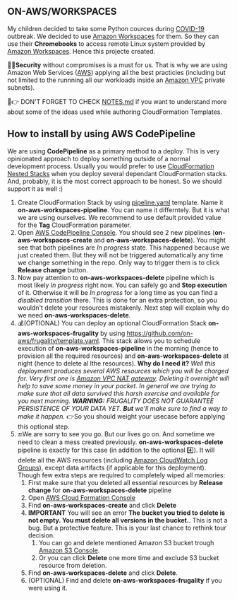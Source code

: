 ## ON-AWS/WORKSPACES
My children decided to take some Python cources during [COVID-19](https://en.wikipedia.org/wiki/Coronavirus_disease_2019) outbreak. We decided to use [Amazon Workspaces](https://aws.amazon.com/workspaces/) for them. So they can use their **Chromebooks** to access remote Linux system provided by [Amazon Workspaces](https://aws.amazon.com/workspaces/). Hence this projecte created.

:guardsman:**Security** without compromises is a must for us. That is why we are using Amazon Web Services ([AWS](https://aws.amazon.com/)) applying all the best practicies (including but not limited to the runnning all our workloads inside an [Amazon VPC](https://aws.amazon.com/vpc/) private subnets).

:stop_sign::point_right: DON'T FORGET TO CHECK [NOTES.md](NOTES.md) if you want to understand more about some of the ideas used while authoring CloudFormation Templates.

## How to install by using AWS CodePipeline
We are using **CodePipeline** as a primary method to a deploy.
This is very opinionated approach to deploy something outside of a normal development process.
Usually you would prefer to use [CloudFormation Nested Stacks](https://docs.aws.amazon.com/AWSCloudFormation/latest/UserGuide/using-cfn-nested-stacks.html) when you deploy several dependant CloudFormation stacks. And, probably, it is the most correct approach to be honest. So we should support it as well :)

1. Create  CloudFormation Stack by using [pipeline.yaml](pipeline.yaml) template. Name it **on-aws-workspaces-pipeline**. You can name it differntely. But it is what we are using ourselves. We recommend to use default provided value for the **Tag** CloudFormation parameter.
2. Open [AWS CodePipeline Console](https://console.aws.amazon.com/codesuite/codepipeline/pipelines). You should see 2 new pipelines (**on-aws-workspaces-create** and **on-aws-workspaces-delete**). You might see that both pipelines are *In progress* state. This happened because we just created them. But they will not be triggered automatically any time we change something in the repo. Only way to trigger them is to click **Release change** button.
3. Now pay attention to **on-aws-workspaces-delete** pipeline which is most likely *In progress* right now. You can safely go and **Stop execution** of it. Otherwise it will be *In progress* for a long time as you can find a *disabled transition* there. This is done for an extra protection, so you wouldn't delete your resources mistakenly. Next step will explain why do we need **on-aws-workspaces-delete**.
4. :moneybag:(OPTIONAL) You can deploy an optional CloudFormation Stack  **on-aws-workspaces-frugality** by using https://github.com/on-aws/frugality/template.yaml. This stack allows you to schedule execution of **on-aws-workspaces-pipeline** in the morning (hence to provision all the required resources) and **on-aws-workspaces-delete** at night (hence to delete al lthe resources).
**Why do I need it?** _Well this deployment produces several AWS resources which you will be charged for. Very first one is [Amazon VPC NAT gateway](https://aws.amazon.com/vpc/pricing/). Deleting it overnight will help to save some money in your pocket. In general we are trying to make sure that all data survived this harsh exercise and available for you next morning. **WARNING:** FRUGALITY DOES NOT GUARANTEE PERSISTENCE OF YOUR DATA YET. **But** we'll make sure to find a way to make it happen._ :point_right:So you should weight your usecase before applying this optional step.
5. :end:We are sorry to see you go. But our lives go on. And sometime we need to clean a mess created previously. **on-aws-workspaces-delete** pipeline is exactly for this case (in addition to the optional :four:). It will delete all the AWS resources (including [Amazon CloudWatch Log Groups](https://docs.aws.amazon.com/AmazonCloudWatch/latest/logs/Working-with-log-groups-and-streams.html)), except data artifacts (if applicable for this deployment). Though few extra steps are required to completely wiped all memories:
   1. First make sure that you deleted all essential resources by **Release change** for **on-aws-workspaces-delete** pipeline
   2. Open [AWS Cloud Formation Console](https://console.aws.amazon.com/cloudformation)
   3. Find **on-aws-workspaces-create** and click **Delete**
   4. **IMPORTANT** You will see an error **The bucket you tried to delete is not empty. You must delete all versions in the bucket.**. This is not a bug. But a protective feature. This is your last chance to rethink tour decision.
      1. You can go and delete mentioned Amazon S3 bucket trough [Amazon S3 Console](https://s3.console.aws.amazon.com/s3).
      2. Or you can click **Delete** one more time and exclude S3 bucket resource from deletion.
   5. Find **on-aws-workspaces-delete** and click **Delete**.
   6. (OPTIONAL) Find and delete **on-aws-workspaces-frugality** if you were using it.

